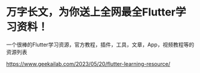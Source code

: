 


# 万字长文，为你送上全网最全Flutter学习资料！
一个很棒的Flutter学习资源，官方教程，插件，工具，文章，App，视频教程等的资源列表

https://www.geekailab.com/2023/05/20/flutter-learning-resource/